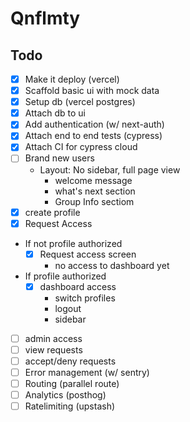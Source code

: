 # Qnflmty

## Todo

- [x] Make it deploy (vercel)
- [x] Scaffold basic ui with mock data
- [x] Setup db (vercel postgres)
- [x] Attach db to ui
- [x] Add authentication (w/ next-auth)
- [x] Attach end to end tests (cypress)
- [x] Attach CI for cypress cloud
- [ ] Brand new users
  - Layout: No sidebar, full page view
    - welcome message
    - what's next section
    - Group Info sectiom
- [x] create profile
- [x] Request Access
- If not profile authorized
  - [x] Request access screen
    - no access to dashboard yet
- If profile authorized
  - [x] dashboard access
    - switch profiles
    - logout
    - sidebar
- [ ] admin access
- [ ] view requests
- [ ] accept/deny requests
- [ ] Error management (w/ sentry)
- [ ] Routing (parallel route)
- [ ] Analytics (posthog)
- [ ] Ratelimiting (upstash)
